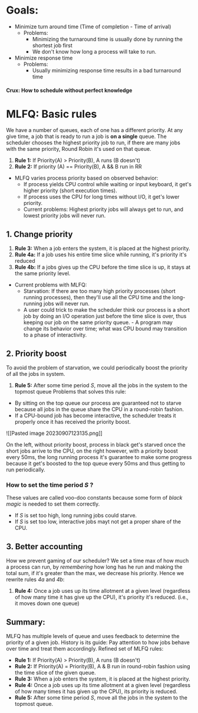 # Goals: 
- Minimize turn around time (Time of completion - Time of arrival)
	- Problems:  
		- Minimizing the turnaround time is usually done by running the shortest job first
		- We don't know how long a process will take to run. 
- Minimize response time
	- Problems: 
		- Usually minimizing response time results in a bad turnaround time

#### Crux: How to schedule without perfect knowledge

# MLFQ: Basic rules
We have a number of queues, each of one has a different priority. At any give time, a job that is ready to run a job is **on a single** queue. The scheduler chooses the highest priority job to run, if there are many jobs with the same priority, Round Robin it's used on that queue. 
1. **Rule 1:**  If Priority(A) > Priority(B), A runs (B doesn't)
2. **Rule 2:** If priority (A) == Priority(B), A && B run in RR

* MLFQ varies process priority based on observed behavior: 
	* If process yields CPU control while waiting or input keyboard, it get's higher priority (short execution times). 
	 - If process uses the CPU for long times without I/O, it get's lower priority. 
  * Current problems: Highest priority jobs will always get to run, and lowest priority jobs will never run. 
  
## 1. Change priority
1. **Rule 3:** When a job enters the system, it is placed at the highest priority.
2. **Rule 4a:** If a job uses his entire time slice while running, it's priority it's reduced
3. **Rule 4b:** If a jobs gives up the CPU before the time slice is up, it stays at the same priority level.

* Current problems with MLFQ:
	* Starvation: If there are too many high priority processes (short running processes), then they'll use all the CPU time and the long-running jobs will never run. 
	 - A user could trick to make the scheduler think our process is a short job by doing an I/O operation just before the time slice is over, thus keeping our job on the same priority queue.
	  - A program may change its behavior over time; what was CPU bound may transition to a phase of interactivity. 
## 2. Priority boost
To avoid the problem of starvation, we could periodically boost the priority of all the jobs in system. 
1. **Rule 5:** After some time period *S*, move all the jobs in the system to the topmost queue 
Problems that solves this rule: 
- By sitting on the top queue our process are guaranteed not to starve because all jobs in the queue share the CPU in a round-robin fashion.
- If a CPU-bound job has become interactive, the scheduler treats it properly once it has received the priority boost. 

![[Pasted image 20230907123135.png]]

On the left, without priority boost, process in black get's starved once the short jobs arrive to the CPU, on the right however, with a priority boost every 50ms, the long running process it's guarantee to make some progress because it get's boosted to the top queue every 50ms and thus getting to run periodically. 

### How to set the time period *S* ? 
These values are called voo-doo constants because some form of *black magic* is needed to set them correctly. 
* If *S* is set too high, long running jobs could starve. 
* If *S* is set too low, interactive jobs mayt not get a proper share of the CPU.

## 3. Better accounting 
How we prevent gaming of our scheduler? We set a time max of how much a process can run, by *remembering* how long has he run and making the total sum, if it's greater than the max, we decrease his priority. 
Hence we rewrite rules *4a* and *4b*: 
1. **Rule 4:** Once a job uses up its time allotment at a given level (regardless of how many time it has give up the CPU), it's priority it's reduced. (i.e., it moves down one queue) 
## Summary: 
MLFQ has multiple levels of queue and uses feedback to determine the priority of a given job. History is its guide: Pay attention to how jobs behave over time and treat them accordingly. 
Refined set of MLFQ rules:
* **Rule 1:** If Priority(A) > Priority(B), A runs (B doesn't) 
* **Rule 2:** If Priority(A) = Priority(B), A & B run in round-robin fashion using the time slice of the given queue. 
* **Rule 3:** When a job enters the system, it is placed at the highest priority. 
* **Rule 4:** Once a job uses up its time allotment at a given level (regardless of how many times it has given up the CPU), its priority is reduced.
* **Rule 5:** After some time period *S*, move all the jobs in the system to the topmost queue. 
